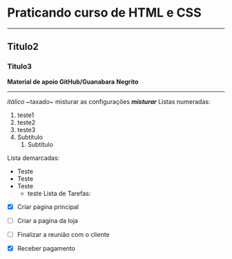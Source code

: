 # Praticando curso de HTML e CSS
---
## Titulo2
### Titulo3
**Material de apoio GitHub/Guanabara**
__Negrito__
***
*itálico*
~taxado~
misturar as configurações __*misturar*__
Listas numeradas:
1. teste1
1. teste2
1. teste3
1. Subtítulo
   1. Subtítulo
  
Lista demarcadas:
* Teste
* Teste
* Teste
   * teste
Lista de Tarefas:
- [x] Criar pagina principal
- [ ] Criar a pagina da loja
- [ ] Finalizar a reunião com o cliente
- [x] Receber pagamento

